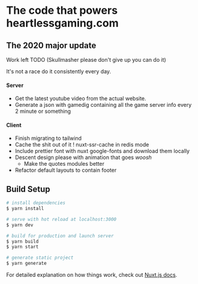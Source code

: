 # The code that powers heartlessgaming.com
## The 2020 major update
Work left TODO (Skullmasher please don't give up you can do it)

It's not a race do it consistently every day.

#### Server
  - Get the latest youtube video from the actual website.
  - Generate a json with gamedig containing all the game server info every 2 minute or something

#### Client
  - Finish migrating to tailwind
  - Cache the shit out of it ! nuxt-ssr-cache in redis mode
  - Include prettier font with nuxt google-fonts and download them locally
  - Descent design please with animation that goes *woosh*
    - Make the quotes modules better
  - Refactor default layouts to contain footer

## Build Setup

```bash
# install dependencies
$ yarn install

# serve with hot reload at localhost:3000
$ yarn dev

# build for production and launch server
$ yarn build
$ yarn start

# generate static project
$ yarn generate
```

For detailed explanation on how things work, check out [Nuxt.js docs](https://nuxtjs.org).
